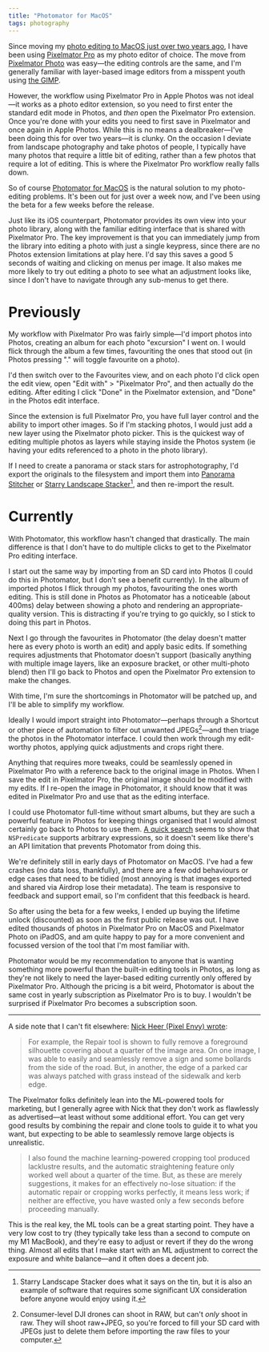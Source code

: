 ```yaml
---
title: "Photomator for MacOS"
tags: photography
---
```


Since moving my [photo editing to MacOS just over two years ago][macos-migration], I have been using [Pixelmator Pro][pro] as my photo editor of choice. The move from [Pixelmator Photo][photomator] was easy—the editing controls are the same, and I'm generally familiar with layer-based image editors from a misspent youth using [the GIMP][gimp].

However, the workflow using Pixelmator Pro in Apple Photos was not ideal—it works as a photo editor extension, so you need to first enter the standard edit mode in Photos, and _then_ open the Pixelmator Pro extension. Once you're done with your edits you need to first save in Pixelmator and once again in Apple Photos. While this is no means a dealbreaker—I've been doing this for over two years—it is clunky. On the occasion I deviate from landscape photography and take photos of people, I typically have many photos that require a little bit of editing, rather than a few photos that require a lot of editing. This is where the Pixelmator Pro workflow really falls down.

So of course [Photomator for MacOS][photomator] is the natural solution to my photo-editing problems. It's been out for just over a week now, and I've been using the beta for a few weeks before the release.

Just like its iOS counterpart, Photomator provides its own view into your photo library, along with the familiar editing interface that is shared with Pixelmator Pro. The key improvement is that you can immediately jump from the library into editing a photo with just a single keypress, since there are no Photos extension limitations at play here. I'd say this saves a good 5 seconds of waiting and clicking on menus per image. It also makes me more likely to try out editing a photo to see what an adjustment looks like, since I don't have to navigate through any sub-menus to get there.

# Previously

My workflow with Pixelmator Pro was fairly simple—I'd import photos into Photos, creating an album for each photo "excursion" I went on. I would flick through the album a few times, favouriting the ones that stood out (in Photos pressing "." will toggle favourite on a photo).

I'd then switch over to the Favourites view, and on each photo I'd click open the edit view, open "Edit with" > "Pixelmator Pro", and then actually do the editing. After editing I click "Done" in the Pixelmator extension, and "Done" in the Photos edit interface.

Since the extension is full Pixelmator Pro, you have full layer control and the ability to import other images. So if I'm stacking photos, I would just add a new layer using the Pixelmator photo picker. This is the quickest way of editing multiple photos as layers while staying inside the Photos system (ie having your edits referenced to a photo in the photo library).

If I need to create a panorama or stack stars for astrophotography, I'd export the originals to the filesystem and import them into [Panorama Stitcher][pano-stitcher] or [Starry Landscape Stacker][star-stacker][^star-stacker-foot], and then re-import the result.

[^star-stacker-foot]: Starry Landscape Stacker does what it says on the tin, but it is also an example of software that requires some significant UX consideration before anyone would enjoy using it.

# Currently

With Photomator, this workflow hasn't changed that drastically. The main difference is that I don't have to do multiple clicks to get to the Pixelmator Pro editing interface.

I start out the same way by importing from an SD card into Photos (I could do this in Photomator, but I don't see a benefit currently). In the album of imported photos I flick through my photos, favouriting the ones worth editing. This is still done in Photos as Photomator has a noticeable (about 400ms) delay between showing a photo and rendering an appropriate-quality version. This is distracting if you're trying to go quickly, so I stick to doing this part in Photos.

Next I go through the favourites in Photomator (the delay doesn't matter here as every photo is worth an edit) and apply basic edits. If something requires adjustments that Photomator doesn't support (basically anything with multiple image layers, like an exposure bracket, or other multi-photo blend) then I'll go back to Photos and open the Pixelmator Pro extension to make the changes.

With time, I'm sure the shortcomings in Photomator will be patched up, and I'll be able to simplify my workflow.

Ideally I would import straight into Photomator—perhaps through a Shortcut or other piece of automation to filter out unwanted JPEGs[^unwanted-jpegs]—and then triage the photos in the Photomator interface. I could then work through my edit-worthy photos, applying quick adjustments and crops right there.

Anything that requires more tweaks, could be seamlessly opened in Pixelmator Pro with a reference back to the original image in Photos. When I save the edit in Pixelmator Pro, the original image should be modified with my edits. If I re-open the image in Photomator, it should know that it was edited in Pixelmator Pro and use that as the editing interface.

I could use Photomator full-time without smart albums, but they are such a powerful feature in Photos for keeping things organised that I would almost certainly go back to Photos to use them. [A quick search](https://stackoverflow.com/questions/57108923/swift-how-to-fetch-all-photos-phasset-except-screenshots-burst-live) seems to show that `NSPredicate` supports arbitrary expressions, so it doesn't seem like there's an API limitation that prevents Photomator from doing this.

[^unwanted-jpegs]: Consumer-level DJI drones can shoot in RAW, but can't _only_ shoot in raw. They will shoot raw+JPEG, so you're forced to fill your SD card with JPEGs just to delete them before importing the raw files to your computer.

We're definitely still in early days of Photomator on MacOS. I've had a few crashes (no data loss, thankfully), and there are a few odd behaviours or edge cases that need to be tidied (most annoying is that images exported and shared via Airdrop lose their metadata). The team is responsive to feedback and support email, so I'm confident that this feedback is heard.

So after using the beta for a few weeks, I ended up buying the lifetime unlock (discounted) as soon as the first public release was out. I have edited thousands of photos in Pixelmator Pro on MacOS and Pixelmator Photo on iPadOS, and am quite happy to pay for a more convenient and focussed version of the tool that I'm most familiar with.

Photomator would be my recommendation to anyone that is wanting something more powerful than the built-in editing tools in Photos, as long as they're not likely to need the layer-based editing currently only offered by Pixelmator Pro. Although the pricing is a bit weird, Photomator is about the same cost in yearly subscription as Pixelmator Pro is to buy. I wouldn't be surprised if Pixelmator Pro becomes a subscription soon.

---

A side note that I can't fit elsewhere: [Nick Heer (Pixel Envy) wrote](https://pxlnv.com/linklog/photomator-mac/):

> For example, the Repair tool is shown to fully remove a foreground silhouette covering about a quarter of the image area. On one image, I was able to easily and seamlessly remove a sign and some bollards from the side of the road. But, in another, the edge of a parked car was always patched with grass instead of the sidewalk and kerb edge.

The Pixelmator folks definitely lean into the ML-powered tools for marketing, but I generally agree with Nick that they don't work as flawlessly as advertised—at least without some additional effort. You can get very good results by combining the repair and clone tools to guide it to what you want, but expecting to be able to seamlessly remove large objects is unrealistic.

> I also found the machine learning-powered cropping tool produced lacklustre results, and the automatic straightening feature only worked well about a quarter of the time.
> But, as these are merely suggestions, it makes for an effectively no-lose situation: if the automatic repair or cropping works perfectly, it means less work; if neither are effective, you have wasted only a few seconds before proceeding manually.

This is the real key, the ML tools can be a great starting point. They have a very low cost to try (they typically take less than a second to compute on my M1 MacBook), and they're easy to adjust or revert if they do the wrong thing. Almost all edits that I make start with an ML adjustment to correct the exposure and white balance—and it often does a decent job.

[macos-migration]: https://willhbr.net/2022/03/20/the-good-and-bad-of-photos-for-macos/
[pro]: http://pixelmator.com/pro/
[photomator]: https://www.pixelmator.com/photomator/
[gimp]: https://www.gimp.org
[roadmap]: https://www.pixelmator.com/photomator/roadmap/
[pano-stitcher]: http://panoramastitcher.com
[star-stacker]: https://apps.apple.com/us/app/starry-landscape-stacker/id550326617

